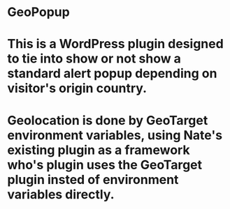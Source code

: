 # GeoPopup 
# This is a WordPress plugin designed to tie into show or not show a standard alert popup depending on visitor's origin country.
# Geolocation is done by GeoTarget environment variables, using Nate's existing plugin as a framework who's plugin uses the GeoTarget plugin insted of environment variables directly.
